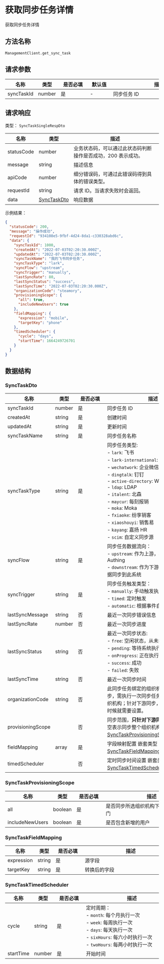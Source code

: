 # 获取同步任务详情

<!--
  警告⚠️：
  不要直接修改该文档，
  https://github.com/Authing/authing-docs-factory
  使用该项目进行生成
-->

<LastUpdated />

获取同步任务详情

## 方法名称

`ManagementClient.get_sync_task`

## 请求参数

| 名称 | 类型 | <div style="width:80px">是否必填</div> | <div style="width:60px">默认值</div> | <div style="width:300px">描述</div> | <div style="width:200px">示例值</div> |
| ---- | ---- | ---- | ---- | ---- | ---- |
 | syncTaskId | number  | 是 | - | 同步任务 ID  | `1000` |




## 请求响应

类型： `SyncTaskSingleRespDto`

| 名称 | 类型 | 描述 |
| ---- | ---- | ---- |
| statusCode | number | 业务状态码，可以通过此状态码判断操作是否成功，200 表示成功。 |
| message | string | 描述信息 |
| apiCode | number | 细分错误码，可通过此错误码得到具体的错误类型。 |
| requestId | string | 请求 ID。当请求失败时会返回。 |
| data | <a href="#SyncTaskDto">SyncTaskDto</a> | 响应数据 |



示例结果：

```json
{
  "statusCode": 200,
  "message": "操作成功",
  "requestId": "934108e5-9fbf-4d24-8da1-c330328abd6c",
  "data": {
    "syncTaskId": 1000,
    "createdAt": "2022-07-03T02:20:30.000Z",
    "updatedAt": "2022-07-03T02:20:30.000Z",
    "syncTaskName": "我的飞书同步任务",
    "syncTaskType": "lark",
    "syncFlow": "upstream",
    "syncTrigger": "manually",
    "lastSyncRate": 80,
    "lastSyncStatus": "success",
    "lastSyncTime": "2022-07-03T02:20:30.000Z",
    "organizationCode": "steamory",
    "provisioningScope": {
      "all": true,
      "includeNewUsers": true
    },
    "fieldMapping": {
      "expression": "mobile",
      "targetKey": "phone"
    },
    "timedScheduler": {
      "cycle": "days",
      "startTime": 1664249726701
    }
  }
}
```

## 数据结构


### <a id="SyncTaskDto"></a> SyncTaskDto

| 名称 | 类型 | <div style="width:80px">是否必填</div> | <div style="width:300px">描述</div> | <div style="width:200px">示例值</div> |
| ---- |  ---- | ---- | ---- | ---- |
| syncTaskId | number | 是 | 同步任务 ID   |  `1000` |
| createdAt | string | 是 | 创建时间   |  `2022-07-03T02:20:30.000Z` |
| updatedAt | string | 是 | 更新时间   |  `2022-07-03T02:20:30.000Z` |
| syncTaskName | string | 是 | 同步任务名称   |  `我的飞书同步任务` |
| syncTaskType | string | 是 | 同步任务类型:<br>- `lark`: 飞书<br>- `lark-international`: 飞书国际版<br>- `wechatwork`: 企业微信<br>- `dingtalk`: 钉钉<br>- `active-directory`: Windows AD<br>- `ldap`: LDAP<br>- `italent`: 北森<br>- `maycur`: 每刻报销<br>- `moka`: Moka<br>- `fxiaoke`: 纷享销客<br>- `xiaoshouyi`: 销售易<br>- `kayang`: 嘉扬 HR<br>- `scim`: 自定义同步源<br>       | lark |
| syncFlow | string | 是 | 同步任务数据流向：<br>- `upstream`: 作为上游，将数据同步到 Authing<br>- `downstream`: 作为下游，将 Authing 数据同步到此系统<br>       | upstream |
| syncTrigger | string | 是 | 同步任务触发类型：<br>- `manually`: 手动触发执行<br>- `timed`: 定时触发<br>- `automatic`: 根据事件自动触发<br>   | manually |
| lastSyncMessage | string | 否 | 最近一次同步错误信息   |  |
| lastSyncRate | number | 否 | 最近一次同步进度   |  `80` |
| lastSyncStatus | string | 否 | 最近一次同步状态:<br>- `free`: 空闲状态，从未执行<br>- `pending`: 等待系统执行<br>- `onProgress`: 正在执行<br>- `success`: 成功<br>- `failed`: 失败<br>       | free |
| lastSyncTime | string | 否 | 最近一次同步时间   |  `2022-07-03T02:20:30.000Z` |
| organizationCode | string | 否 | 此同步任务绑定的组织机构。针对上游同步，需执行一次同步任务之后才会绑定组织机构；针对下游同步，创建同步任务的时候就需要设置。   |  `steamory` |
| provisioningScope |  | 否 | 同步范围，**只针对下游同步任务有效**。为空表示同步整个组织机构。 嵌套类型：<a href="#SyncTaskProvisioningScope">SyncTaskProvisioningScope</a>。  |  |
| fieldMapping | array | 是 | 字段映射配置 嵌套类型：<a href="#SyncTaskFieldMapping">SyncTaskFieldMapping</a>。  |  |
| timedScheduler |  | 否 | 定时同步时间设置 嵌套类型：<a href="#SyncTaskTimedScheduler">SyncTaskTimedScheduler</a>。  |  |


### <a id="SyncTaskProvisioningScope"></a> SyncTaskProvisioningScope

| 名称 | 类型 | <div style="width:80px">是否必填</div> | <div style="width:300px">描述</div> | <div style="width:200px">示例值</div> |
| ---- |  ---- | ---- | ---- | ---- |
| all | boolean | 是 | 是否同步所选组织机构下的所有用户和部门   |  `true` |
| includeNewUsers | boolean | 是 | 是否包含新增的用户   |  |


### <a id="SyncTaskFieldMapping"></a> SyncTaskFieldMapping

| 名称 | 类型 | <div style="width:80px">是否必填</div> | <div style="width:300px">描述</div> | <div style="width:200px">示例值</div> |
| ---- |  ---- | ---- | ---- | ---- |
| expression | string | 是 | 源字段   |  `mobile` |
| targetKey | string | 是 | 转换后的字段   |  `phone` |


### <a id="SyncTaskTimedScheduler"></a> SyncTaskTimedScheduler

| 名称 | 类型 | <div style="width:80px">是否必填</div> | <div style="width:300px">描述</div> | <div style="width:200px">示例值</div> |
| ---- |  ---- | ---- | ---- | ---- |
| cycle | string | 是 | 定时周期：<br>- `month`: 每个月执行一次<br>- `week`: 每周执行一次<br>- `days`: 每天执行一次<br>- `sixHours`: 每六小时执行一次<br>- `twoHours`: 每两小时执行一次<br>       | month |
| startTime | number | 是 | 开始时间   |  `1664249726701` |


